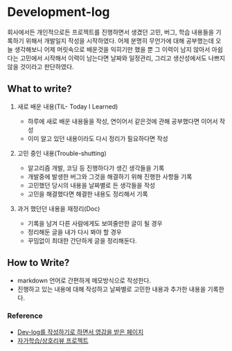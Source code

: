 # Development-log
 회사에서든 개인적으로든 프로젝트를 진행하면서 생겼던 고민, 버그, 학습 내용들을 기록하기 위해서 개발일지 작성을 시작하였다.
 어제 분명히 무언가에 대해 공부했는데 오늘 생각해보니 어제 머릿속으로 배운것을 익히기만 했을 뿐 그 이력이 남지 않아서 아쉽다는 고민에서 시작해서 이력이 남는다면 날짜와 일정관리, 그리고 생산성에서도 나쁘지 않을 것이라고 판단하였다.
 
## What to write?
1. 새로 배운 내용(TIL- Today I Learned) 
    - 하루에 새로 배운 내용들을 작성, 연이어서 같은것에 관해 공부했다면 이어서 작성
    - 이미 알고 있던 내용이라도 다시 정리가 필요하다면 작성
    
2. 고민 중인 내용(Trouble-shutting)
    - 알고리즘 개발, 코딩 등 진행하다가 생긴 생각들을 기록
    - 개발중에 발생한 버그와 그것을 해결하기 위해 진행한 사항들 기록
    - 고민했던 당시의 내용을 날짜별로 든 생각들을 작성
    - 고민을 해결했다면 해결한 내용도 정리해서 기록
    
3. 과거 했던던 내용을 재정리(Doc)  
    - 기록을 남겨 다른 사람에게도 보여줄만한 글이 될 경우
    - 정리해둔 글을 내가 다시 봐야 할 경우
    - 꾸밈없이 최대한 간단하게 글을 정리해둔다.  

## How to Write?
* markdown 언어로 간편하게 메모방식으로 작성한다.
* 진행하고 있는 내용에 대해 작성하고 날짜별로 고민한 내용과 추가한 내용을 기록한다.

### Reference
* [Dev-log를 작성하기로 하면서 영감을 받은 페이지](https://blog.outsider.ne.kr/1067)
* [자가학습/상호리뷰 프로젝트](https://okky.kr/article/722278)